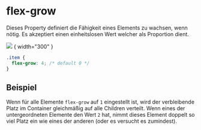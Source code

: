 # flex-grow

Dieses Property definiert die Fähigkeit eines Elements zu wachsen, wenn nötig. Es akzeptiert einen einheitslosen Wert welcher als Proportion dient.

![](flex-grow.png) { width="300" }

```CSS
.item {
  flex-grow: 4; /* default 0 */
}
```

## Beispiel

Wenn für alle Elemente `flex-grow` auf `1` eingestellt ist, wird der verbleibende Platz im Container gleichmäßig auf alle Children verteilt. Wenn
eines der untergeordneten Elemente den Wert `2` hat, nimmt dieses Element doppelt so viel Platz ein wie eines der anderen (oder es versucht es
zumindest).
